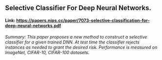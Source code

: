 
## Selective Classifier For Deep Neural Networks.

#### Link: https://papers.nips.cc/paper/7073-selective-classification-for-deep-neural-networks.pdf

###### Summary: This paper proposes a new method to construct a selective classifier for a given trained DNN. At test time the classifier rejects instances as needed to grant the desired risk. Performance is measured on ImageNet, CIFAR-10, CIFAR-100 datasets.


